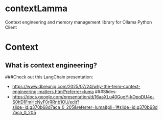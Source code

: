 # contextLamma
Context engineering and memory management library for Ollama Python Client

# Context
## What is context engineering?
###Check out this LangChain presentation:
- https://www.dbreunig.com/2025/07/24/why-the-term-context-engineering-matters.html?referrer=luma
###Slides:
- https://docs.google.com/presentation/d/16aaXLu40GugY-kOpqDU4e-S0hD1FmHcNyF0rRRnb1OU/edit?slide=id.g370b68d7aca_0_205&referrer=luma&pli=1#slide=id.g370b68d7aca_0_205
